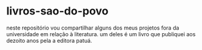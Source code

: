 # livros-sao-do-povo
neste repositório vou compartilhar alguns dos meus projetos fora da universidade em relação à literatura. um deles é um livro que publiquei aos dezoito anos pela a editora patuá.

